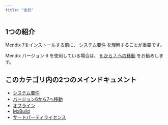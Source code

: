 ```yaml
---
title: "全般"
---
```


## 1つの紹介

Mendix 7をインストールする前に、 [システム要件](system-requirements) を理解することが重要です。

Mendix バージョン 6 を使用している場合は、 [6 から 7 への移動](moving-from-6-to-7) をお勧めします。

## このカテゴリ内の2つのメインドキュメント

* [システム要件](system-requirements)
* [バージョン6から7へ移動](moving-from-6-to-7)
* [オフライン](オフライン)
* [MxBuild](mxbuild)
* [サードパーティライセンス](third-party-licenses)
